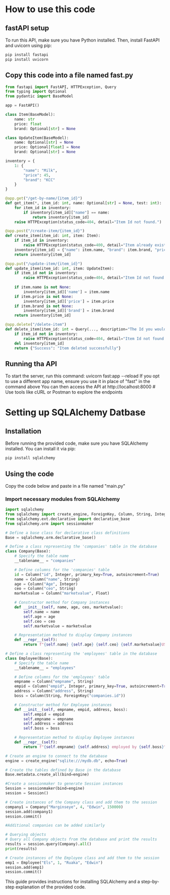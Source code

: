 # How to use this code

## fastAPI setup

To run this API, make sure you have Python installed. Then, install FastAPI and uvicorn using pip:

``` bash
pip install fastapi 
pip install uvicorn
```

## Copy this code into a file named fast.py

```python
from fastapi import FastAPI, HTTPException, Query
from typing import Optional
from pydantic import BaseModel

app = FastAPI()

class Item(BaseModel):
    name: str
    price: float
    brand: Optional[str] = None

class UpdateItem(BaseModel):
    name: Optional[str] = None
    price: Optional[float] = None
    brand: Optional[str] = None

inventory = {
    1: {
        "name": "Milk",
        "price": 45,
        "brand": "KCC"
    }
}

@app.get("/get-by-name/{item_id}")
def get_item(*, item_id: int, name: Optional[str] = None, test: int):
    for item_id in inventory:
        if inventory[item_id]["name"] == name:
            return inventory[item_id]
    raise HTTPException(status_code=404, detail="Item Id not found.")

@app.post("/create-item/{item_id}")
def create_item(item_id: int, item: Item):
    if item_id in inventory:
        raise HTTPException(status_code=400, detail="Item already exists.")
    inventory[item_id] = {"name": item.name, "brand": item.brand, "price": item.price}
    return inventory[item_id]

@app.put("/update-item/{item_id}")
def update_item(item_id: int, item: UpdateItem):
    if item_id not in inventory:
        raise HTTPException(status_code=404, detail="Item Id not found.")
    
    if item.name is not None:
        inventory[item_id]['name'] = item.name
    if item.price is not None:
        inventory[item_id]['price'] = item.price
    if item.brand is not None:
        inventory[item_id]['brand'] = item.brand
    return inventory[item_id]

@app.delete("/delete-item")
def delete_item(item_id: int = Query(..., description="The Id you would like to delete", gt=0)):
    if item_id not in inventory:
        raise HTTPException(status_code=404, detail="Item Id not found.")
    del inventory[item_id]
    return {"Success": "Item deleted successfully"}
```
## Running tha API

To start the server, run this command: uvicorn fast:app --reload
If you opt to use a different app name, ensure you use it in place of "fast" in the command above
You can then access the API at http://localhost:8000 # Use tools like cURL or Postman to explore the endpoints



# Setting up SQLAlchemy Datbase

## Installation

Before running the provided code, make sure you have SQLAlchemy installed. You can install it via pip:

```bash
pip install sqlalchemy
```
## Using the code

Copy the code below and paste in a file named "main.py"

### Import necessary modules from SQLAlchemy
```python
import sqlalchemy
from sqlalchemy import create_engine, ForeignKey, Column, String, Integer, Float
from sqlalchemy.ext.declarative import declarative_base
from sqlalchemy.orm import sessionmaker

# Define a base class for declarative class definitions
Base = sqlalchemy.orm.declarative_base()

# Define a class representing the 'companies' table in the database
class Company(Base):
    # Specify the table name
    __tablename__ = "companies"

    # Define columns for the 'companies' table
    id = Column("id", Integer, primary_key=True, autoincrement=True)
    name = Column("name", String)
    age = Column("Age", Integer)
    ceo = Column("ceo", String)
    marketvalue = Column("marketvalue", Float)

    # Constructor method for Company instances
    def __init__(self, name, age, ceo, marketvalue):
        self.name = name
        self.age = age
        self.ceo = ceo
        self.marketvalue = marketvalue

    # Representation method to display Company instances
    def __repr__(self):
        return f"{self.name} {self.age} {self.ceo} {self.marketvalue}USD"

# Define a class representing the 'employees' table in the database
class Employee(Base):
    # Specify the table name
    __tablename__ = "employees"

    # Define columns for the 'employees' table
    empname = Column("empname", String)
    empid = Column("empid", Integer, primary_key=True, autoincrement=True)
    address = Column("address", String)
    boss = Column(String, ForeignKey("companies.id"))

    # Constructor method for Employee instances
    def __init__(self, empname, empid, address, boss):
        self.empid = empid
        self.empname = empname
        self.address = address
        self.boss = boss

    # Representation method to display Employee instances
    def __repr__(self):
        return f"{self.empname} {self.address} employed by {self.boss}"

# Create an engine to connect to the database
engine = create_engine("sqlite:///mydb.db", echo=True)

# Create the tables defined by Base in the database
Base.metadata.create_all(bind=engine)

#Create a sessionmaker to generate Session instances
Session = sessionmaker(bind=engine)
session = Session()

# Create instances of the Company class and add them to the session
company1 = Company("Marginseye", 4, "Edwin", 150000)
session.add(company1)
session.commit()

#Additional companies can be added similarly

# Querying objects
# Query all Company objects from the database and print the results
results = session.query(Company).all()
print(results)

# Create instances of the Employee class and add them to the session
emp1 = Employee("Els", 1, "Ruaka", "Edwin")
session.add(emp1)
session.commit()
```
This guide provides instructions for installing SQLAlchemy and a step-by-step explanation of the provided code.




